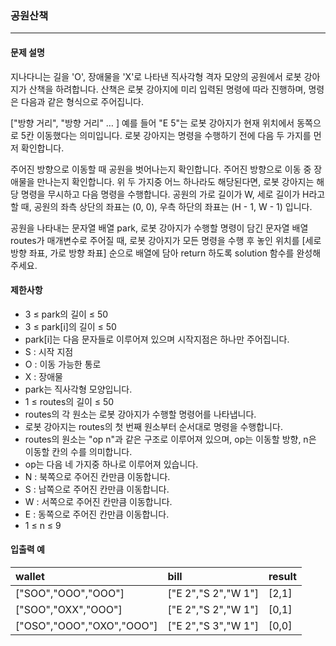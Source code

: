 ### 공원산책

***

#### 문제 설명
지나다니는 길을 'O', 장애물을 'X'로 나타낸 직사각형 격자 모양의 공원에서 로봇 강아지가 산책을 하려합니다. 산책은 로봇 강아지에 미리 입력된 명령에 따라 진행하며, 명령은 다음과 같은 형식으로 주어집니다.

["방향 거리", "방향 거리" … ]
예를 들어 "E 5"는 로봇 강아지가 현재 위치에서 동쪽으로 5칸 이동했다는 의미입니다. 로봇 강아지는 명령을 수행하기 전에 다음 두 가지를 먼저 확인합니다.

주어진 방향으로 이동할 때 공원을 벗어나는지 확인합니다.
주어진 방향으로 이동 중 장애물을 만나는지 확인합니다.
위 두 가지중 어느 하나라도 해당된다면, 로봇 강아지는 해당 명령을 무시하고 다음 명령을 수행합니다.
공원의 가로 길이가 W, 세로 길이가 H라고 할 때, 공원의 좌측 상단의 좌표는 (0, 0), 우측 하단의 좌표는 (H - 1, W - 1) 입니다.

공원을 나타내는 문자열 배열 park, 로봇 강아지가 수행할 명령이 담긴 문자열 배열 routes가 매개변수로 주어질 때, 로봇 강아지가 모든 명령을 수행 후 놓인 위치를 [세로 방향 좌표, 가로 방향 좌표] 순으로 배열에 담아 return 하도록 solution 함수를 완성해주세요.
#### 제한사항
- 3 ≤ park의 길이 ≤ 50
- 3 ≤ park[i]의 길이 ≤ 50
- park[i]는 다음 문자들로 이루어져 있으며 시작지점은 하나만 주어집니다.
- S : 시작 지점
- O : 이동 가능한 통로
- X : 장애물
- park는 직사각형 모양입니다.
- 1 ≤ routes의 길이 ≤ 50
- routes의 각 원소는 로봇 강아지가 수행할 명령어를 나타냅니다.
- 로봇 강아지는 routes의 첫 번째 원소부터 순서대로 명령을 수행합니다.
- routes의 원소는 "op n"과 같은 구조로 이루어져 있으며, op는 이동할 방향, n은 이동할 칸의 수를 의미합니다.
- op는 다음 네 가지중 하나로 이루어져 있습니다.
- N : 북쪽으로 주어진 칸만큼 이동합니다.
- S : 남쪽으로 주어진 칸만큼 이동합니다.
- W : 서쪽으로 주어진 칸만큼 이동합니다.
- E : 동쪽으로 주어진 칸만큼 이동합니다.
- 1 ≤ n ≤ 9

#### 입출력 예
| wallet   | bill	    | result |
| :------- | :--------- | :----- |
| ["SOO","OOO","OOO"] | ["E 2","S 2","W 1"]   | [2,1]     |
| ["SOO","OXX","OOO"] | ["E 2","S 2","W 1"]   | [0,1] |
| ["OSO","OOO","OXO","OOO"] | ["E 2","S 3","W 1"]	   | [0,0] |